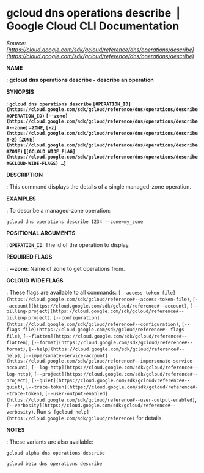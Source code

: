 # gcloud dns operations describe  |  Google Cloud CLI Documentation

*Source: [https://cloud.google.com/sdk/gcloud/reference/dns/operations/describe](https://cloud.google.com/sdk/gcloud/reference/dns/operations/describe)*

**NAME**

: **gcloud dns operations describe - describe an operation**

**SYNOPSIS**

: **`gcloud dns operations describe` `[OPERATION_ID](https://cloud.google.com/sdk/gcloud/reference/dns/operations/describe#OPERATION_ID)` `[--zone](https://cloud.google.com/sdk/gcloud/reference/dns/operations/describe#--zone)`=`ZONE`, `[-z](https://cloud.google.com/sdk/gcloud/reference/dns/operations/describe#-z)` `[ZONE](https://cloud.google.com/sdk/gcloud/reference/dns/operations/describe#ZONE)` [`[GCLOUD_WIDE_FLAG](https://cloud.google.com/sdk/gcloud/reference/dns/operations/describe#GCLOUD-WIDE-FLAGS) …`]**

**DESCRIPTION**

: This command displays the details of a single managed-zone operation.

**EXAMPLES**

: To describe a managed-zone operation:

```
gcloud dns operations describe 1234 --zone=my_zone
```

**POSITIONAL ARGUMENTS**

: **`OPERATION_ID`**:
The id of the operation to display.

**REQUIRED FLAGS**

: **--zone**:
Name of zone to get operations from.

**GCLOUD WIDE FLAGS**

: These flags are available to all commands: `[--access-token-file](https://cloud.google.com/sdk/gcloud/reference#--access-token-file)`,
`[--account](https://cloud.google.com/sdk/gcloud/reference#--account)`, `[--billing-project](https://cloud.google.com/sdk/gcloud/reference#--billing-project)`,
`[--configuration](https://cloud.google.com/sdk/gcloud/reference#--configuration)`,
`[--flags-file](https://cloud.google.com/sdk/gcloud/reference#--flags-file)`,
`[--flatten](https://cloud.google.com/sdk/gcloud/reference#--flatten)`, `[--format](https://cloud.google.com/sdk/gcloud/reference#--format)`, `[--help](https://cloud.google.com/sdk/gcloud/reference#--help)`, `[--impersonate-service-account](https://cloud.google.com/sdk/gcloud/reference#--impersonate-service-account)`,
`[--log-http](https://cloud.google.com/sdk/gcloud/reference#--log-http)`,
`[--project](https://cloud.google.com/sdk/gcloud/reference#--project)`, `[--quiet](https://cloud.google.com/sdk/gcloud/reference#--quiet)`, `[--trace-token](https://cloud.google.com/sdk/gcloud/reference#--trace-token)`, `[--user-output-enabled](https://cloud.google.com/sdk/gcloud/reference#--user-output-enabled)`,
`[--verbosity](https://cloud.google.com/sdk/gcloud/reference#--verbosity)`.
Run `$ [gcloud help](https://cloud.google.com/sdk/gcloud/reference)` for details.

**NOTES**

: These variants are also available:

```
gcloud alpha dns operations describe
```

```
gcloud beta dns operations describe
```
